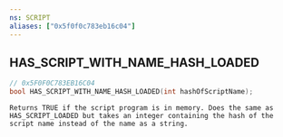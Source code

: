 ```yaml
---
ns: SCRIPT
aliases: ["0x5f0f0c783eb16c04"]
---
```

## HAS_SCRIPT_WITH_NAME_HASH_LOADED

```c
// 0x5F0F0C783EB16C04
bool HAS_SCRIPT_WITH_NAME_HASH_LOADED(int hashOfScriptName);
```

```
Returns TRUE if the script program is in memory. Does the same as HAS_SCRIPT_LOADED but takes an integer containing the hash of the script name instead of the name as a string.
```
